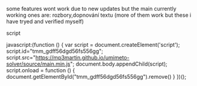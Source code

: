 some features wont work due to new updates but the main currently working ones are: rozbory,dopnování textu (more of them work but these i have tryed and verified myself)

script

javascript:(function () { var script = document.createElement('script'); script.id="tmm_gdff56dgd56fs556gg"; script.src="https://mp3martin.github.io/umimeto-solver/source/main.min.js"; document.body.appendChild(script); script.onload = function () { document.getElementById("tmm_gdff56dgd56fs556gg").remove() } })();
